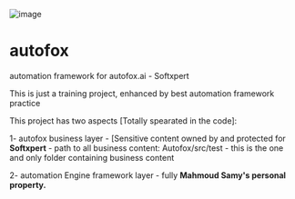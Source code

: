 ![image](https://github.com/mahmoudsamy1610/Autofox/assets/111228337/40d7991a-4da4-4841-b1c1-2073f8fb3f9f)

# autofox 
automation framework for autofox.ai - Softxpert

This is just a training project, enhanced by best automation framework practice

This project has two aspects [Totally spearated in the code]: 

  1- autofox business layer - [Sensitive content owned by and protected for **Softxpert**
      - path to all business content: Autofox/src/test
      - this is the one and only folder containing business content
  
  2- automation Engine framework layer - fully **Mahmoud Samy's personal property.**


